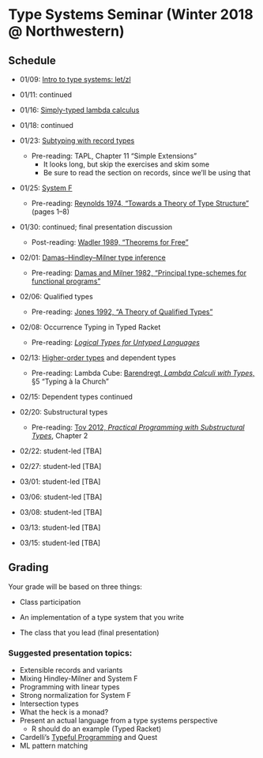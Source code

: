 # Type Systems Seminar (Winter 2018 @ Northwestern)

## Schedule

  - 01/09: [Intro to type systems: let/zl][letzl]

  - 01/11: continued

  - 01/16: [Simply-typed lambda calculus][stlc]

  - 01/18: continued

  - 01/23: [Subtyping with record types][lamsub]
     - Pre-reading: TAPL, Chapter 11 “Simple Extensions”
         - It looks long, but skip the exercises and skim some
         - Be sure to read the section on records, since we’ll be using that

  - 01/25: [System F][sysf]
      - Pre-reading: [Reynolds 1974, “Towards a Theory of Type
        Structure”][reynolds74] (pages 1–8)

  - 01/30: continued; final presentation discussion
      - Post-reading: [Wadler 1989, “Theorems for Free”][wadler89]

  - 02/01: [Damas–Hindley–Milner type inference][mlinf]
      - Pre-reading: [Damas and Milner 1982, “Principal type-schemes for
        functional programs”][dm82]

  - 02/06: Qualified types
      - Pre-reading: [Jones 1992, “A Theory of Qualified Types”][jones92]

  - 02/08: Occurrence Typing in Typed Racket
      - Pre-reading: [*Logical Types for Untyped Languages*][samth2010]

  - 02/13: [Higher-order types][fomega] and dependent types
      - Pre-reading: Lambda Cube: [Barendregt, *Lambda Calculi with
        Types,*][barendregt] §5 “Typing à la Church”

  - 02/15: Dependent types continued

  - 02/20: Substructural types
      - Pre-reading: [Tov 2012, *Practical Programming with
        Substructural Types*][tov12], Chapter 2

  - 02/22: student-led [TBA]

  - 02/27: student-led [TBA]

  - 03/01: student-led [TBA]

  - 03/06: student-led [TBA]

  - 03/08: student-led [TBA]

  - 03/13: student-led [TBA]

  - 03/15: student-led [TBA]

## Grading

Your grade will be based on three things:

  - Class participation

  - An implementation of a type system that you write

  - The class that you lead (final presentation)

### Suggested presentation topics:

  - Extensible records and variants
  - Mixing Hindley-Milner and System F
  - Programming with linear types
  - Strong normalization for System F
  - Intersection types
  - What the heck is a monad?
  - Present an actual language from a type systems perspective
      - R should do an example (Typed Racket)
  - Cardelli’s [Typeful Programming][cardelli] and Quest
  - ML pattern matching

[cardelli]:
   http://www.lucacardelli.name/Papers/TypefulProg.pdf

[dm82]:
    http://web.cs.wpi.edu/~cs4536/c12/milner-damas_principal_types.pdf

[letzl]:
    http://users.eecs.northwestern.edu/~jesse/course/type-systems/main/The_let-zl_language.html

[stlc]:
    http://users.eecs.northwestern.edu/~jesse/course/type-systems/main/The_simply-typed_lambda_calculus__-st.html

[lamsub]:
    http://users.eecs.northwestern.edu/~jesse/course/type-systems/main/_-sub__subtyping_with_records.html

[sysf]:
    http://users.eecs.northwestern.edu/~jesse/course/type-systems/main/The_polymorphic_lambda_calculus__-2.html

[mlinf]:
    http://users.eecs.northwestern.edu/~jesse/course/type-systems/main/ML_type_inference.html

[fomega]:
    http://users.eecs.northwestern.edu/~jesse/course/type-systems/main/The_higher-order_lambda_calculus__-_.html

[wadler89]:
    https://people.mpi-sws.org/~dreyer/tor/papers/wadler.pdf

[reynolds74]:
    http://repository.cmu.edu/cgi/viewcontent.cgi?article=2289&context=compsci

[jones92]:
    http://web.cecs.pdx.edu/~mpj/pubs/rev-qual-types.pdf

[tov12]:
    http://users.eecs.northwestern.edu/~jesse/pubs/dissertation/tov-dissertation-screen.pdf

[barendregt]:
    https://github.com/tov/type-theory-seminar/blob/master/reading/Barendregt%20-%20Lambda%20Calculi%20with%20Types.pdf

[samth2010]:
  https://www.ccs.neu.edu/racket/pubs/icfp10-thf.pdf